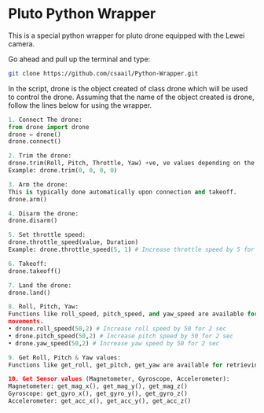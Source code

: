 
# Pluto Python Wrapper

This is a special python wrapper for pluto drone equipped with the Lewei camera.

Go ahead and pull up the terminal and type:
```bash
git clone https://github.com/csaail/Python-Wrapper.git
```

In the script, drone is the object created of class drone which will be used to control the drone. Assuming that the name of the object created is drone, follow the lines below for using the wrapper.

```python
1. Connect The drone:
from drone import drone
drone = drone()
drone.connect()

2. Trim the drone:
drone.trim(Roll, Pitch, Throttle, Yaw) +ve, ve values depending on the trim
Example: drone.trim(0, 0, 0, 0)

3. Arm the drone:
This is typically done automatically upon connection and takeoff.
drone.arm()

4. Disarm the drone:
drone.disarm()

5. Set throttle speed:
drone.throttle_speed(value, Duration)
Example: drone.throttle_speed(5, 1) # Increase throttle speed by 5 for 1 second

6. Takeoff:
drone.takeoff()

7. Land the drone:
drone.land()

8. Roll, Pitch, Yaw:
Functions like roll_speed, pitch_speed, and yaw_speed are available for controlling the drone's
movements.
• drone.roll_speed(50,2) # Increase roll speed by 50 for 2 sec
• drone.pitch_speed(50,2) # Increase pitch speed by 50 for 2 sec
• drone.yaw_speed(50,2) # Increase yaw speed by 50 for 2 sec

9. Get Roll, Pitch & Yaw values:
Functions like get_roll, get_pitch, get_yaw are available for retrieving the drone's roll and pitch angles.

10. Get Sensor values (Magnetometer, Gyroscope, Accelerometer):
Magnetometer: get_mag_x(), get_mag_y(), get_mag_z()
Gyroscope: get_gyro_x(), get_gyro_y(), get_gyro_z()
Accelerometer: get_acc_x(), get_acc_y(), get_acc_z()
```
